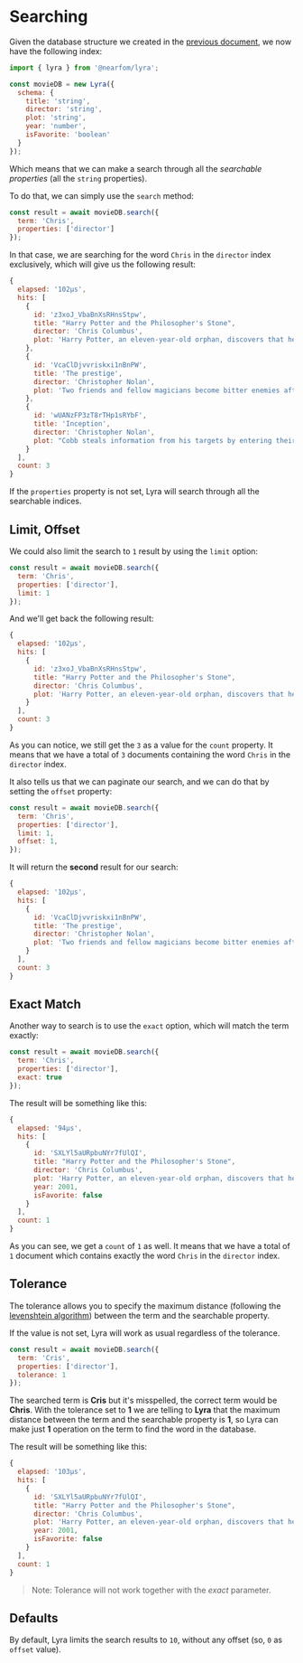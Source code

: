 # Searching

Given the database structure we created in the [previous document](./insert-data.md), we now have the following index:

```js
import { lyra } from '@nearfom/lyra';

const movieDB = new Lyra({
  schema: {
    title: 'string',
    director: 'string',
    plot: 'string',
    year: 'number',
    isFavorite: 'boolean'
  }
});
```

Which means that we can make a search through all the _searchable properties_ (all the `string` properties). 

To do that, we can simply use the `search` method:

```js
const result = await movieDB.search({
  term: 'Chris',
  properties: ['director']
});
```

In that case, we are searching for the word `Chris` in the `director` index exclusively, which will give us the following result:

```js
{
  elapsed: '102μs',
  hits: [
    {
      id: 'z3xoJ_VbaBnXsRHnsStpw',
      title: "Harry Potter and the Philosopher's Stone",
      director: 'Chris Columbus',
      plot: 'Harry Potter, an eleven-year-old orphan, discovers that he is a wizard and is invited to study at Hogwarts. Even as he escapes a dreary life and enters a world of magic, he finds trouble awaiting him.'
    },
    {
      id: 'VcaClDjvvriskxi1nBnPW',
      title: 'The prestige',
      director: 'Christopher Nolan',
      plot: 'Two friends and fellow magicians become bitter enemies after a sudden tragedy. As they devote themselves to this rivalry, they make sacrifices that bring them fame but with terrible consequences.'
    },
    {
      id: 'wUANzFP3zT8rTHp1sRYbF',
      title: 'Inception',
      director: 'Christopher Nolan',
      plot: "Cobb steals information from his targets by entering their dreams. Saito offers to wipe clean Cobb's criminal history as payment for performing an inception on his sick competitor's son."
    }
  ],
  count: 3
}
```

If the `properties` property is not set, Lyra will search through all the searchable indices.

## Limit, Offset

We could also limit the search to `1` result by using the `limit` option:

```js
const result = await movieDB.search({
  term: 'Chris',
  properties: ['director'],
  limit: 1
});
```

And we'll get back the following result:

```js
{
  elapsed: '102μs',
  hits: [
    {
      id: 'z3xoJ_VbaBnXsRHnsStpw',
      title: "Harry Potter and the Philosopher's Stone",
      director: 'Chris Columbus',
      plot: 'Harry Potter, an eleven-year-old orphan, discovers that he is a wizard and is invited to study at Hogwarts. Even as he escapes a dreary life and enters a world of magic, he finds trouble awaiting him.'
    }
  ],
  count: 3
}
```

As you can notice, we still get the `3` as a value for the `count` property. It means that we have a total of `3` documents containing the word `Chris` in the `director` index.

It also tells us that we can paginate our search, and we can do that by setting the `offset` property:

```js
const result = await movieDB.search({
  term: 'Chris',
  properties: ['director'],
  limit: 1,
  offset: 1,
});
```

It will return the **second** result for our search:

```js
{
  elapsed: '102μs',
  hits: [
    {
      id: 'VcaClDjvvriskxi1nBnPW',
      title: 'The prestige',
      director: 'Christopher Nolan',
      plot: 'Two friends and fellow magicians become bitter enemies after a sudden tragedy. As they devote themselves to this rivalry, they make sacrifices that bring them fame but with terrible consequences.'
    }
  ],
  count: 3
}
```

## Exact Match

Another way to search is to use the `exact` option, which will match the term exactly:

```js
const result = await movieDB.search({
  term: 'Chris',
  properties: ['director'],
  exact: true
});
```

The result will be something like this:

```js
{
  elapsed: '94μs',
  hits: [
    {
      id: 'SXLYl5aURpbuNYr7fUlQI',
      title: "Harry Potter and the Philosopher's Stone",
      director: 'Chris Columbus',
      plot: 'Harry Potter, an eleven-year-old orphan, discovers that he is a wizard and is invited to study at Hogwarts. Even as he escapes a dreary life and enters a world of magic, he finds trouble awaiting him.',
      year: 2001,
      isFavorite: false
    }
  ],
  count: 1
}
```

As you can see, we get a `count` of `1` as well. It means that we have a total of `1` document which contains exactly the word `Chris` in the `director` index.

## Tolerance

The tolerance allows you to specify the maximum distance (following the [levenshtein algorithm](https://en.wikipedia.org/wiki/Levenshtein_distance)) between the term and the searchable property.

If the value is not set, Lyra will work as usual regardless of the tolerance.

```js
const result = await movieDB.search({
  term: 'Cris',
  properties: ['director'],
  tolerance: 1
});
```

The searched term is **Cris** but it's misspelled, the correct term would be **Chris**. With the tolerance set to **1** we are telling to **Lyra** that the maximum distance between the term and the searchable property is **1**, so Lyra can make just **1** operation on the term to find the word in the database.

The result will be something like this:

```js
{
  elapsed: '103μs',
  hits: [
    {
      id: 'SXLYl5aURpbuNYr7fUlQI',
      title: "Harry Potter and the Philosopher's Stone",
      director: 'Chris Columbus',
      plot: 'Harry Potter, an eleven-year-old orphan, discovers that he is a wizard and is invited to study at Hogwarts. Even as he escapes a dreary life and enters a world of magic, he finds trouble awaiting him.',
      year: 2001,
      isFavorite: false
    }
  ],
  count: 1
}
```

> Note: Tolerance will not work together with the *exact* parameter.

## Defaults

By default, Lyra limits the search results to `10`, without any offset (so, `0` as `offset` value).